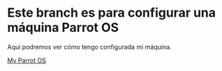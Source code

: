 # Este branch es para configurar una máquina Parrot OS

Aquí podremos ver cómo tengo configurada mi máquina.

[My Parrot OS]([http://www.limni.net](https://ramixter.github.io/my-parrot-os/))
